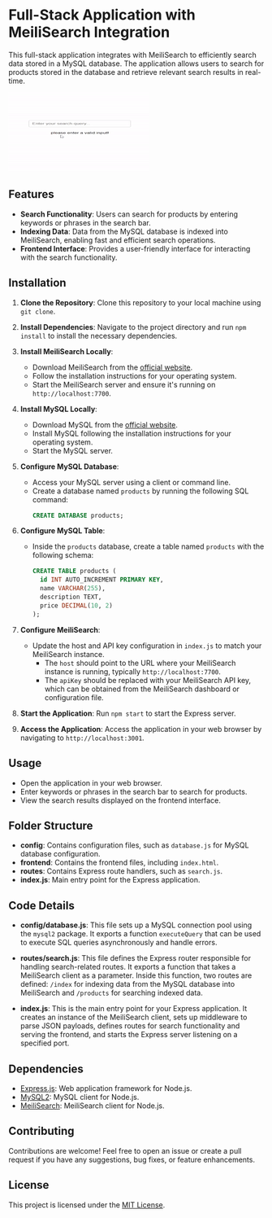# Full-Stack Application with MeiliSearch Integration

This full-stack application integrates with MeiliSearch to efficiently search data stored in a MySQL database. The application allows users to search for products stored in the database and retrieve relevant search results in real-time.

![Demo](demo.gif)
## Features

- **Search Functionality**: Users can search for products by entering keywords or phrases in the search bar.
- **Indexing Data**: Data from the MySQL database is indexed into MeiliSearch, enabling fast and efficient search operations.
- **Frontend Interface**: Provides a user-friendly interface for interacting with the search functionality.

## Installation

1. **Clone the Repository**: Clone this repository to your local machine using `git clone`.

2. **Install Dependencies**: Navigate to the project directory and run `npm install` to install the necessary dependencies.

3. **Install MeiliSearch Locally**:
   - Download MeiliSearch from the [official website](https://docs.meilisearch.com/guides/advanced_guides/installation.html).
   - Follow the installation instructions for your operating system.
   - Start the MeiliSearch server and ensure it's running on `http://localhost:7700`.

4. **Install MySQL Locally**:
   - Download MySQL from the [official website](https://dev.mysql.com/downloads/).
   - Install MySQL following the installation instructions for your operating system.
   - Start the MySQL server.

5. **Configure MySQL Database**:
   - Access your MySQL server using a client or command line.
   - Create a database named `products` by running the following SQL command:
     ```sql
     CREATE DATABASE products;
     ```

6. **Configure MySQL Table**:
   - Inside the `products` database, create a table named `products` with the following schema:
     ```sql
     CREATE TABLE products (
       id INT AUTO_INCREMENT PRIMARY KEY,
       name VARCHAR(255),
       description TEXT,
       price DECIMAL(10, 2)
     );
     ```

7. **Configure MeiliSearch**: 
   - Update the host and API key configuration in `index.js` to match your MeiliSearch instance.
     - The `host` should point to the URL where your MeiliSearch instance is running, typically `http://localhost:7700`.
     - The `apiKey` should be replaced with your MeiliSearch API key, which can be obtained from the MeiliSearch dashboard or configuration file.

8. **Start the Application**: Run `npm start` to start the Express server.

9. **Access the Application**: Access the application in your web browser by navigating to `http://localhost:3001`.

## Usage

- Open the application in your web browser.
- Enter keywords or phrases in the search bar to search for products.
- View the search results displayed on the frontend interface.

## Folder Structure

- **config**: Contains configuration files, such as `database.js` for MySQL database configuration.
- **frontend**: Contains the frontend files, including `index.html`.
- **routes**: Contains Express route handlers, such as `search.js`.
- **index.js**: Main entry point for the Express application.

## Code Details

- **config/database.js**: This file sets up a MySQL connection pool using the `mysql2` package. It exports a function `executeQuery` that can be used to execute SQL queries asynchronously and handle errors.

- **routes/search.js**: This file defines the Express router responsible for handling search-related routes. It exports a function that takes a MeiliSearch client as a parameter. Inside this function, two routes are defined: `/index` for indexing data from the MySQL database into MeiliSearch and `/products` for searching indexed data. 

- **index.js**: This is the main entry point for your Express application. It creates an instance of the MeiliSearch client, sets up middleware to parse JSON payloads, defines routes for search functionality and serving the frontend, and starts the Express server listening on a specified port.

## Dependencies

- [Express.js](https://expressjs.com/): Web application framework for Node.js.
- [MySQL2](https://www.npmjs.com/package/mysql2): MySQL client for Node.js.
- [MeiliSearch](https://www.npmjs.com/package/meilisearch): MeiliSearch client for Node.js.

## Contributing

Contributions are welcome! Feel free to open an issue or create a pull request if you have any suggestions, bug fixes, or feature enhancements.

## License

This project is licensed under the [MIT License](LICENSE).
